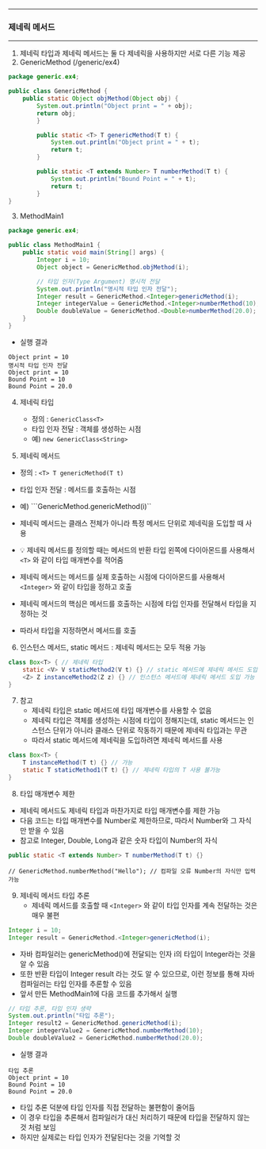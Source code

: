 -----
### 제네릭 메서드
-----
1. 제네릭 타입과 제네릭 메서드는 둘 다 제네릭을 사용하지만 서로 다른 기능 제공
2. GenericMethod (/generic/ex4)
```java
package generic.ex4;

public class GenericMethod {
    public static Object objMethod(Object obj) {
        System.out.println("Object print = " + obj);
        return obj;
        }

        public static <T> T genericMethod(T t) {
            System.out.println("Object print = " + t);
            return t;
        }

        public static <T extends Number> T numberMethod(T t) {
            System.out.println("Bound Point = " + t);
            return t;
        }
}
```

3. MethodMain1
```java
package generic.ex4;

public class MethodMain1 {
    public static void main(String[] args) {
        Integer i = 10;
        Object object = GenericMethod.objMethod(i);

        // 타입 인자(Type Argument) 명시적 전달
        System.out.println("명시적 타입 인자 전달");
        Integer result = GenericMethod.<Integer>genericMethod(i);
        Integer integerValue = GenericMethod.<Integer>numberMethod(10);
        Double doubleValue = GenericMethod.<Double>numberMethod(20.0);
    }
}
```
  - 실행 결과
```
Object print = 10
명시적 타입 인자 전달
Object print = 10
Bound Point = 10
Bound Point = 20.0
```

4. 제네릭 타입
   - 정의 : ```GenericClass<T>```
   - 타입 인자 전달 : 객체를 생성하는 시점
   - 예) ```new GenericClass<String>```

5. 제네릭 메서드
  - 정의 : ```<T> T genericMethod(T t)```
  - 타입 인자 전달 : 메서드를 호출하는 시점
  - 예) ```GenericMethod.<Integer>genericMethod(i)``

  - 제네릭 메서드는 클래스 전체가 아니라 특정 메서드 단위로 제네릭을 도입할 때 사용
  - 💡 제네릭 메서드를 정의할 때는 메서드의 반환 타입 왼쪽에 다이아몬드를 사용해서 ```<T>``` 와 같이 타입 매개변수를 적어줌
  - 제네릭 메서드는 메서드를 실제 호출하는 시점에 다이아몬드를 사용해서 ```<Integer>``` 와 같이 타입을 정하고 호출
  - 제네릭 메서드의 핵심은 메서드를 호출하는 시점에 타입 인자를 전달해서 타입을 지정하는 것
  - 따라서 타입을 지정하면서 메서드를 호출

6. 인스턴스 메서드, static 메서드 : 제네릭 메서드는 모두 적용 가능
```java
class Box<T> { // 제네릭 타입
    static <V> V staticMethod2(V t) {} // static 메서드에 제네릭 메서드 도입
    <Z> Z instanceMethod2(Z z) {} // 인스턴스 메서드에 제네릭 메서드 도입 가능
}
```

7. 참고
   - 제네릭 타입은 static 메서드에 타입 매개변수를 사용할 수 없음
   - 제네릭 타입은 객체를 생성하는 시점에 타입이 정해지는데, static 메서드는 인스턴스 단위가 아니라 클래스 단위로 작동하기 때문에 제네릭 타입과는 무관
   - 따라서 static 메서드에 제네릭을 도입하려면 제네릭 메서드를 사용
```java
class Box<T> {
    T instanceMethod(T t) {} // 가능
    static T staticMethod1(T t) {} // 제네릭 타입의 T 사용 불가능
}
```

8. 타입 매개변수 제한
  - 제네릭 메서드도 제네릭 타입과 마찬가지로 타입 매개변수를 제한 가능
  - 다음 코드는 타입 매개변수를 Number로 제한하므로, 따라서 Number와 그 자식만 받을 수 있음
  - 참고로 Integer, Double, Long과 같은 숫자 타입이 Number의 자식
```java
public static <T extends Number> T numberMethod(T t) {}
```
```
// GenericMethod.numberMethod("Hello"); // 컴파일 오류 Number의 자식만 입력 가능
```

9. 제네릭 메서드 타입 추론
    - 제네릭 메서드를 호출할 때 ```<Integer>``` 와 같이 타입 인자를 계속 전달하는 것은 매우 불편
```java
Integer i = 10;
Integer result = GenericMethod.<Integer>genericMethod(i);
```
  - 자바 컴파일러는 genericMethod()에 전달되는 인자 i의 타입이 Integer라는 것을 알 수 있음
  - 또한 반환 타입이 Integer result 라는 것도 알 수 있으므로, 이런 정보를 통해 자바 컴파일러는 타입 인자를 추론할 수 있음
  - 앞서 만든 MethodMain1에 다음 코드를 추가해서 실행
```java
// 타입 추론, 타입 인자 생략
System.out.println("타입 추론");
Integer result2 = GenericMethod.genericMethod(i);
Integer integerValue2 = GenericMethod.numberMethod(10);
Double doubleValue2 = GenericMethod.numberMethod(20.0);
```
  - 실행 결과
```
타입 추론
Object print = 10
Bound Point = 10
Bound Point = 20.0
```
  - 타입 추론 덕분에 타입 인자를 직접 전달하는 불편함이 줄어듬
  - 이 경우 타입을 추론해서 컴파일러가 대신 처리하기 때문에 타입을 전달하지 않는 것 처럼 보임
  - 하지만 실제로는 타입 인자가 전달된다는 것을 기억할 것

